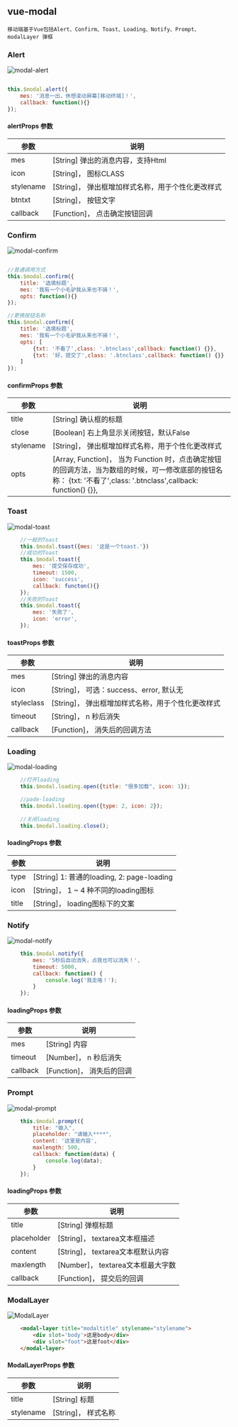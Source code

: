 ## vue-modal

    移动端基于Vue包括Alert、Confirm、Toast、Loading、Notify、Prompt、modalLayer 弹框

### Alert

![modal-alert]()

```javascript  

this.$modal.alert({
    mes: '消息一出，休想滚动屏幕[移动终端]！',
    callback: function(){}
});

```
#### alertProps 参数
| 参数        	| 说明           |
| ------------- |-------------|
| mes		|[String]   弹出的消息内容，支持Html |
| icon      |[String]， 图标CLASS |
| stylename      |[String]， 弹出框增加样式名称，用于个性化更改样式 |
| btntxt      |[String]， 按钮文字 |
| callback      |[Function]， 点击确定按钮回调 |


### Confirm

![modal-confirm]()

```javascript

//普通调用方式
this.$modal.confirm({
    title: '选填标题',
    mes: '我有一个小毛驴我从来也不骑！',
    opts: function(){}
});

//更换按钮名称
this.$modal.confirm({
    title: '选填标题',
    mes: '我有一个小毛驴我从来也不骑！',
    opts: [
        {txt: '不看了',class: '.btnclass',callback: function() {}},
        {txt: '好，提交了',class: '.btnclass',callback: function() {}}
    ]
});

```

#### confirmProps 参数
| 参数        	| 说明           |
| ------------- |-------------|
| title		|[String]   确认框的标题 |
| close		|[Boolean]   右上角显示关闭按钮，默认False |
| stylename      |[String]， 弹出框增加样式名称，用于个性化更改样式 |
| opts      |[Array, Function]， 当为 Function 时，点击确定按钮的回调方法，当为数组的时候，可一修改底部的按钮名称： {txt: '不看了',class: '.btnclass',callback: function() {}},  |


### Toast

![modal-toast]()

```javascript
    //一般的Toast
    this.$modal.toast({mes: '这是一个toast.'})
    //成功的Toast
    this.$modal.toast({
        mes: '提交保存成功',
        timeout: 1500,
        icon: 'success',
        callback: functon(){}
    });
    //失败的Toast
    this.$modal.toast({
        mes: '失败了',
        icon: 'error',
    });

```

#### toastProps 参数
| 参数        	| 说明           |
| ------------- |-------------|
| mes		|[String]   弹出的消息内容 |
| icon      |[String]， 可选：success、error, 默认无|
| styleclass      |[String]， 弹出框增加样式名称，用于个性化更改样式 |
| timeout      |[String]， n 秒后消失 |
| callback      |[Function]， 消失后的回调方法 |



### Loading

![modal-loading]()

```javascript
    //打开loading
    this.$modal.loading.open({title: "很多加载", icon: 1});

    //pade-loading
    this.$modal.loading.open({type: 2, icon: 2});
    
    //关闭loading
    this.$modal.loading.close();

```

#### loadingProps 参数
| 参数        	| 说明           |
| ------------- |-------------|
| type		|[String]   1: 普通的loading, 2: page-loading |
| icon      |[String]， 1 ~ 4 种不同的loading图标 |
| title      |[String]， loading图标下的文案 |


### Notify

![modal-notify]()

```javascript
    this.$modal.notify({
        mes: '5秒后自动消失，点我也可以消失！',
        timeout: 5000,
        callback: function() {
            console.log('我走咯！');
        }
    });

```

#### loadingProps 参数
| 参数        	| 说明           |
| ------------- |-------------|
| mes		    |[String]   内容 |
| timeout      |[Number]， n 秒后消失 |
| callback      |[Function]， 消失后的回调 |



### Prompt

![modal-prompt]()

```javascript
    this.$modal.prompt({
        title: "输入",
        placeholder: "请输入****",
        content: '这里是内容',
        maxlength: 500,
        callback: function(data) {
            console.log(data);
        }
    });
```

#### loadingProps 参数
| 参数        	| 说明           |
| ------------- |-------------|
| title		    |[String]   弹框标题 |
| placeholder      |[String]， textarea文本框描述 |
| content      |[String]， textarea文本框默认内容 |
| maxlength      |[Number]， textarea文本框最大字数 |
| callback      |[Function]， 提交后的回调 |



### ModalLayer

![ModalLayer]()

```html
    <modal-layer title="modaltitle" stylename="stylename">
        <div slot='body'>这是body</div>
        <div slot="foot">这是foot</div>
    </modal-layer>
```
#### ModalLayerProps 参数
| 参数        	| 说明           |
| ------------- |-------------|
| title		    |[String]   标题 |
| stylename      |[String]， 样式名称 |
